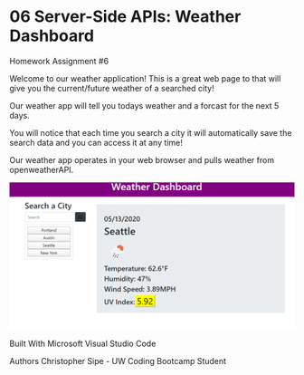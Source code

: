 
# 06 Server-Side APIs: Weather Dashboard
Homework Assignment #6

Welcome to our weather application! 
This is a great web page to that will give you the current/future weather of a searched city!

Our weather app will tell you todays weather and a forcast for the next 5 days.

You will notice that each time you search a city it will automatically save the search data and you can access it at any time!

Our weather app operates in your web browser and pulls weather from openweatherAPI.

![picture](assets/Preview.jpg)

Built With
Microsoft Visual Studio Code

Authors
Christopher Sipe - UW Coding Bootcamp Student
